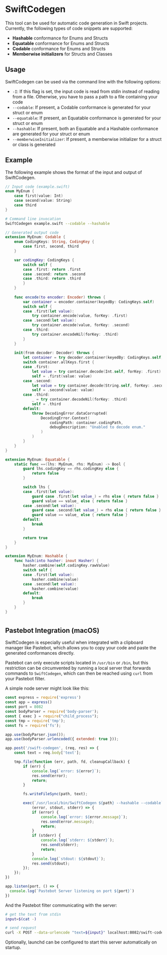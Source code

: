 # SwiftCodegen

This tool can be used for automatic code generation in Swift projects. Currently, the following types of code snippets are supported:

- **Hashable** conformance for Enums and Structs
- **Equatable** conformance for Enums and Structs
- **Codable** conformance for Enums and Structs
- **Memberwise initializers** for Structs and Classes

## Usage

SwiftCodegen can be used via the command line with the following options:

- `-I`: If this flag is set, the input code is read from stdin instead of reading from a file. Otherwise, you have to pass a path to a file containing your code
- `--codable`: If present, a Codable conformance is generated for your struct or enum
- `--equatable`: If present, an Equatable conformance is generated for your struct or enum
- `--hashable`: If present, both an Equatable and a Hashable conformance are generated for your struct or enum
- `--memberwiseInitializer`: If present, a memberwise initializer for a struct or class is generated

## Example

The following example shows the format of the input and output of SwiftCodegen.

```swift
// Input code (example.swift)
enum MyEnum {
    case first(value: Int)
    case second(value: String)
    case third
}
```

```bash
# Command line invocation
SwiftCodegen example.swift --codable --hashable
```

```swift
// Generated output code
extension MyEnum: Codable {
    enum CodingKeys: String, CodingKey {
        case first, second, third
    }

    var codingKey: CodingKeys {
        switch self {
        case .first: return .first
        case .second: return .second
        case .third: return .third
        }
    }
    
    func encode(to encoder: Encoder) throws {
        var container = encoder.container(keyedBy: CodingKeys.self)
        switch self {
        case .first(let value):
            try container.encode(value, forKey: .first)
        case .second(let value):
            try container.encode(value, forKey: .second)
        case .third:
            try container.encodeNil(forKey: .third)
        }
    }
    
    init(from decoder: Decoder) throws {
        let container = try decoder.container(keyedBy: CodingKeys.self)
        switch container.allKeys.first {
        case .first:
            let value = try container.decode(Int.self, forKey: .first)
            self = .first(value: value)
        case .second:
            let value = try container.decode(String.self, forKey: .second)
            self = .second(value: value)
        case .third:
            _ = try container.decodeNil(forKey: .third)
            self = .third
        default:
            throw DecodingError.dataCorrupted(
                DecodingError.Context(
                    codingPath: container.codingPath,
                    debugDescription: "Unabled to decode enum."
                )
            )
        }
    }
}

extension MyEnum: Equatable {
    static func ==(lhs: MyEnum, rhs: MyEnum) -> Bool {
        guard lhs.codingKey == rhs.codingKey else {
            return false
        }

        switch lhs {
        case .first(let value):
            guard case .first(let value_) = rhs else { return false }
            guard value == value_ else { return false } 
        case .second(let value):
            guard case .second(let value_) = rhs else { return false }
            guard value == value_ else { return false } 
        default:
            break
        }

        return true
    }
}

extension MyEnum: Hashable {
    func hash(into hasher: inout Hasher) {
        hasher.combine(self.codingKey.rawValue)
        switch self {
        case .first(let value):
            hasher.combine(value)
        case .second(let value):
            hasher.combine(value)
        default:
            break
        }
    }
}
```

#

## Pastebot Integration (macOS)

SwiftCodegen is especially useful when integrated with a clipboard manager like Pastebot, which allows you to copy your code and paste the generated conformances directly.

Pastebot can only execute scripts located in `/usr/bin` or `/bin`, but this restriction can be circumvented by running a local server that forwards commands to `SwiftCodegen`, which can then be reached using `curl` from your Pastebot filter.

A simple node server might look like this:

```javascript
const express = require('express')
const app = express()
const port = 8082
const bodyParser = require('body-parser');
const { exec } = require("child_process");
const tmp = require('tmp');
const fs = require('fs');

app.use(bodyParser.json());
app.use(bodyParser.urlencoded({ extended: true }));

app.post('/swift-codegen', (req, res) => {
    const text = req.body['text'];

    tmp.file(function (err, path, fd, cleanupCallback) {
        if (err) {
            console.log(`error: ${error}`);
            res.send(error);
            return;
        }

        fs.writeFileSync(path, text);

        exec(`/usr/local/bin/SwiftCodegen ${path} --hashable --codable`,
            (error, stdout, stderr) => {
            if (error) {
                console.log(`error: ${error.message}`);
                res.send(error.message);
                return;
            }
            if (stderr) {
                console.log(`stderr: ${stderr}`);
                res.send(stderr);
                return;
            }
            console.log(`stdout: ${stdout}`);
            res.send(stdout);
        });
    });    
})

app.listen(port, () => {
  console.log(`Pastebot Server listening on port ${port}`)
})
```

And the Pastebot filter communicating with the server:

```bash
# get the text from stdin
input=$(cat -)

# send request
curl -X POST --data-urlencode "text=${input}" localhost:8082/swift-codegen
```

Optionally, launchd can be configured to start this server automatically on startup.
